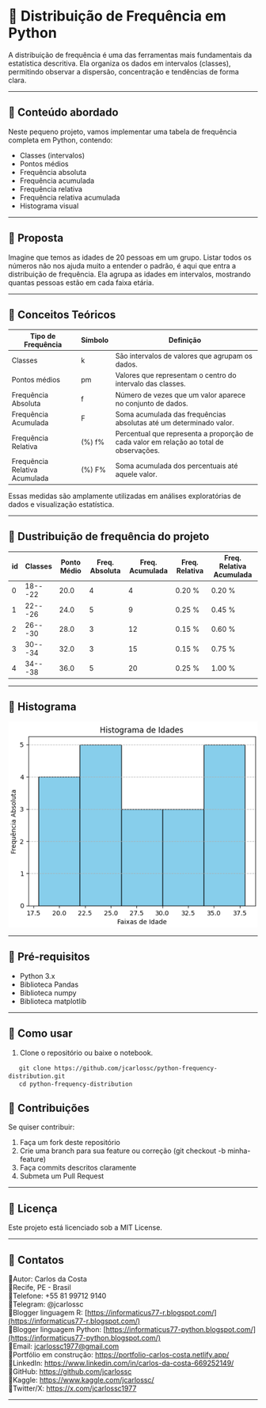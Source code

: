 # 📌 Distribuição de Frequência em Python

A distribuição de frequência é uma das ferramentas mais fundamentais da estatística descritiva.
Ela organiza os dados em intervalos (classes), permitindo observar a dispersão, concentração e tendências de forma clara.

---

## 📌 Conteúdo abordado

Neste pequeno projeto, vamos implementar uma tabela de frequência completa em Python, contendo:

- Classes (intervalos)
- Pontos médios
- Frequência absoluta
- Frequência acumulada
- Frequência relativa
- Frequência relativa acumulada
- Histograma visual

---

## 📌 Proposta 

Imagine que temos as idades de 20 pessoas em um grupo.
Listar todos os números não nos ajuda muito a entender o padrão, é aqui que entra a distribuição de frequência.
Ela agrupa as idades em intervalos, mostrando quantas pessoas estão em cada faixa etária.

---

## 📌 Conceitos Teóricos

|Tipo de Frequência	| Símbolo |	Definição |
| ------------------- | ------------------- | ------------------ |
| Classes | k | São intervalos de valores que agrupam os dados. |
| Pontos médios | pm | Valores que representam o centro do intervalo das classes. |
| Frequência Absoluta |	f |	Número de vezes que um valor aparece no conjunto de dados. |
| Frequência Acumulada |	F |	Soma acumulada das frequências absolutas até um determinado valor. |
| Frequência Relativa | (%)	f%	| Percentual que representa a proporção de cada valor em relação ao total de observações. |
| Frequência Relativa Acumulada | (%)	F% |	Soma acumulada dos percentuais até aquele valor. |

Essas medidas são amplamente utilizadas em análises exploratórias de dados e visualização estatística.

---

## 📌 Dustribuição de frequência do projeto

| id | Classes |	Ponto Médio |	Freq. Absoluta |	Freq. Acumulada |	Freq. Relativa |	Freq. Relativa Acumulada |
| -- | ------- | ------------ | ------------------- | -------------------- | -------------------- | ------------------------ |
| 0 |	18---22 |	20.0 |	4 |	4	| 0.20 % |	0.20 % |
| 1	| 22---26 |	24.0 |	5 |	9	| 0.25 % |	0.45 % |
| 2	| 26---30 |	28.0 |	3 |	12|	0.15 % |	0.60 % |
| 3	| 30---34 |	32.0 |	3 |	15|	0.15 % |	0.75 % |
| 4	| 34---38	| 36.0 |	5 |	20|	0.25 % |	1.00 % |

---

## 📌 Histograma

<img src="histograma/histograma.png">

---

## 📌 Pré-requisitos
- Python 3.x
- Biblioteca Pandas
- Biblioteca numpy
- Biblioteca matplotlib

---

## 📌 Como usar  
1. Clone o repositório ou baixe o notebook.  
```
   git clone https://github.com/jcarlossc/python-frequency-distribution.git
   cd python-frequency-distribution
```

## 📌 Contribuições

Se quiser contribuir:
1. Faça um fork deste repositório
2. Crie uma branch para sua feature ou correção (git checkout -b minha-feature)
3. Faça commits descritos claramente
4. Submeta um Pull Request

---

## 📌 Licença
Este projeto está licenciado sob a MIT License.

---

## 📌 Contatos
📌Autor: Carlos da Costa<br>
📌Recife, PE - Brasil<br>
📌Telefone: +55 81 99712 9140<br>
📌Telegram: @jcarlossc<br>
📌Blogger linguagem R: [https://informaticus77-r.blogspot.com/](https://informaticus77-r.blogspot.com/)<br>
📌Blogger linguagem Python: [https://informaticus77-python.blogspot.com/](https://informaticus77-python.blogspot.com/)<br>
📌Email: jcarlossc1977@gmail.com<br>
📌Portfólio em construção: https://portfolio-carlos-costa.netlify.app/<br>
📌LinkedIn: https://www.linkedin.com/in/carlos-da-costa-669252149/<br>
📌GitHub: https://github.com/jcarlossc<br>
📌Kaggle: https://www.kaggle.com/jcarlossc/  
📌Twitter/X: https://x.com/jcarlossc1977

---

